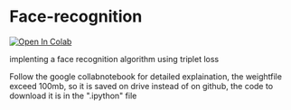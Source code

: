 # Face-recognition

[![Open In Colab](https://colab.research.google.com/assets/colab-badge.svg)](https://colab.research.google.com/drive/16_7BgzzsmTO0dyA3e7usqVv5swUmCApi?usp=sharing)

implenting a face recognition algorithm using triplet loss 

Follow the google collabnotebook for detailed explaination, the weightfile exceed 100mb, so it is saved on drive instead of on github, the code to download it is in the ".ipython" file

